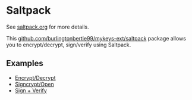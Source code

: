 # Saltpack

See [saltpack.org](https://saltpack.org) for more details.

This [github.com/burlingtonbertie99/mykeys-ext/saltpack](https://github.com/burlingtonbertie99/mykeys-ext/tree/master/saltpack) package allows you to encrypt/decrypt, sign/verify using Saltpack.

## Examples

- [Encrypt/Decrypt](https://github.com/burlingtonbertie99/mykeys-ext/blob/master/saltpack/encrypt_examples_test.go)
- [Signcrypt/Open](https://github.com/burlingtonbertie99/mykeys-ext/blob/master/saltpack/signcrypt_examples_test.go)
- [Sign + Verify](https://github.com/burlingtonbertie99/mykeys-ext/blob/master/saltpack/sign_examples_test.go)
